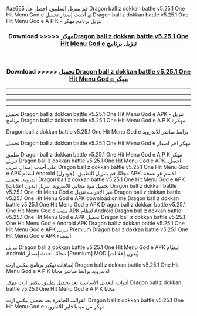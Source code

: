 #az665 قم بتنزيل التطبيق. احصل عل Dragon ball z dokkan battle v5.25.1 One Hit Menu God e  ى أحدث إصدار.تحميل Dragon ball z dokkan battle v5.25.1 One Hit Menu God e  A P K - تنزيل برنامج مهكر



<div align="center">
<h3>Download >>>>> <a href="https://ar-sites.web.app/?ar= Dragon ball z dokkan battle v5.25.1 One Hit Menu God e ">مهكرDragon ball z dokkan battle v5.25.1 One Hit Menu God e  تنزيل برنامج</a></h3><br>

<h3>Download >>>>> <a href="https://ar-sites.web.app/?ar= Dragon ball z dokkan battle v5.25.1 One Hit Menu God e ">تحميل Dragon ball z dokkan battle v5.25.1 One Hit Menu God e  مهكر</a></h3>
</div>


----------------------------------------------------------

----------------------------------------------------------

----------------------------------------------------------

----------------------------------------------------------


تحميل Dragon ball z dokkan battle v5.25.1 One Hit Menu God e  APK - تنزيل برنامج Dragon ball z dokkan battle v5.25.1 One Hit Menu God e  A P K مهكرة

Dragon ball z dokkan battle v5.25.1 One Hit Menu God e  برابط مباشر للاندرويد

تحميل Dragon ball z dokkan battle v5.25.1 One Hit Menu God e  مهكر اخر اصدار

تطبيق Dragon ball z dokkan battle v5.25.1 One Hit Menu God e  A P K مهكر
تنزيل Dragon ball z dokkan battle v5.25.1 One Hit Menu God e  APK. احصل على أحدث إصدار.
تنزيل Dragon ball z dokkan battle v5.25.1 One Hit Menu God e  APK لنظام Android مجانًا.
قم بتنزيل التطبيق. {جودول} APK. الاسم هو نسخة أندرويد.
تحميل Dragon ball z dokkan battle v5.25.1 One Hit Menu God e  APK [بدون اعلانات]
تحميل مود مجاني للاندرويد.
تنزيل Dragon ball z dokkan battle v5.25.1 One Hit Menu God e  عبر الإنترنت
تنزيل Dragon ball z dokkan battle v5.25.1 One Hit Menu God e  APK
download.online Dragon ball z dokkan battle v5.25.1 One Hit Menu God e  APK
Dragon ball z dokkan battle v5.25.1 One Hit Menu God e  مثبت APK لنظام Android
Dragon ball z dokkan battle v5.25.1 One Hit Menu God e  APK
تحميل Dragon ball z dokkan battle v5.25.1 One Hit Menu God e  Android APK
Dragon ball z dokkan battle v5.25.1 One Hit Menu God e  APK تنزيل Premium
Dragon ball z dokkan battle v5.25.1 One Hit Menu God e  APK الفضاء

تنزيل Dragon ball z dokkan battle v5.25.1 One Hit Menu God e  APK لنظام Android مجانًا. أحدث إصدار [Premium] MOD [بدون إعلانات]

إضافات تهكير برنامج بيكس ارت Dragon ball z dokkan battle v5.25.1 One Hit Menu God e  A P K للاندرويد برابط مباشر مجانا

أدوات التعديل الأساسية بعد تحميل تطبيق بيكس ارت مهكر Dragon ball z dokkan battle v5.25.1 One Hit Menu God e  A P K مجانا

القوالب الجاهزة بعد تحميل بيكس ارت Dragon ball z dokkan battle v5.25.1 One Hit Menu God e  مهكر من ميديا فاير للاندرويد



